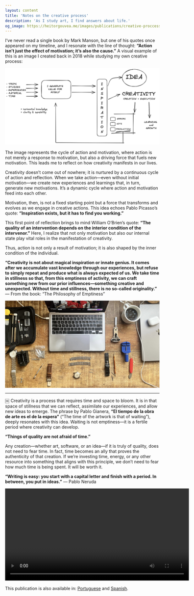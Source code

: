 ```yaml
---
layout: content
title: 'Notes on the creative process'
description: 'As I study art, I find answers about life.'
og_image: https://heitorgouvea.me/images/publications/creative-proccess-pt.png
---
```


I’ve never read a single book by Mark Manson, but one of his quotes once appeared on my timeline, and I resonate with the line of thought: **“Action isn’t just the effect of motivation; it’s also the cause.”** A visual example of this is an image I created back in 2018 while studying my own creative process:

![Proccess](/images/publications/creative/creative-process.png)

The image represents the cycle of action and motivation, where action is not merely a response to motivation, but also a driving force that fuels new motivation. This leads me to reflect on how creativity manifests in our lives.

Creativity doesn’t come out of nowhere; it is nurtured by a continuous cycle of action and reflection. When we take action—even without initial motivation—we create new experiences and learnings that, in turn, generate new motivations. It’s a dynamic cycle where action and motivation feed into each other.

Motivation, then, is not a fixed starting point but a force that transforms and evolves as we engage in creative actions. This idea echoes Pablo Picasso’s quote: **“Inspiration exists, but it has to find you working.”**

This first point of reflection brings to mind William O’Brien’s quote: **“The quality of an intervention depends on the interior condition of the intervenor.”** Here, I realize that not only motivation but also our internal state play vital roles in the manifestation of creativity. 

Thus, action is not only a result of motivation; it is also shaped by the inner condition of the individual.

**“Creativity is not about magical inspiration or innate genius. It comes after we accumulate vast knowledge through our experiences, but refuse to simply repeat and produce what is always expected of us. We take time in stillness so that, from this emptiness of activity, we can craft something new from our prior influences—something creative and unexpected. Without time and stillness, there is no so-called originality.”**
— From the book: “The Philosophy of Emptiness”

![Desk](/images/publications/creative/desk.jpeg)

---

￼
Creativity is a process that requires time and space to bloom. It is in that space of stillness that we can reflect, assimilate our experiences, and allow new ideas to emerge. The phrase by Pablo Gianera, **“El tiempo de la obra de arte es el de la espera”** (“The time of the artwork is that of waiting”), deeply resonates with this idea. Waiting is not emptiness—it is a fertile period where creativity can develop.

**“Things of quality are not afraid of time.”**

Any creation—whether art, software, or an idea—if it is truly of quality, does not need to fear time. In fact, time becomes an ally that proves the authenticity of that creation. If we’re investing time, energy, or any other resource into something that aligns with this principle, we don’t need to fear how much time is being spent. It will be worth it.

**“Writing is easy: you start with a capital letter and finish with a period. In between, you put in ideas.”** — Pablo Neruda

<center>
<video width="600" controls>
  <source src="/images/publications/creative/people.mp4" type="video/mp4">
</video>
</center>

This publication is also available in: [Portuguese](/2025/06/11/creative-process-ptbr) and [Spanish](/2025/06/11/creative-process-es).